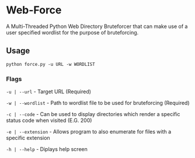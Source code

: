# Web-Force

A Multi-Threaded Python Web Directory Bruteforcer that can make use of a user specified wordlist for the purpose of bruteforcing.

## Usage

`python force.py -u URL -w WORDLIST`

### Flags

`-u | --url` - Target URL (Required)

`-w | --wordlist` - Path to wordlist file to be used for bruteforcing (Required)

`-c | --code` - Can be used to display directories which render a specific status code when visited (E.G. 200)

`-e | --extension` - Allows program to also enumerate for files with a specific extension

`-h | --help` - Diplays help screen

